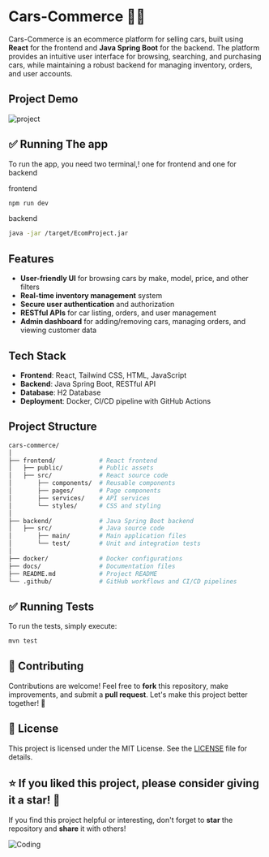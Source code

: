 # Cars-Commerce 🚗🛒

Cars-Commerce is an ecommerce platform for selling cars, built using **React** for the frontend and **Java Spring Boot** for the backend. The platform provides an intuitive user interface for browsing, searching, and purchasing cars, while maintaining a robust backend for managing inventory, orders, and user accounts.

## Project Demo
![project](https://github.com/user-attachments/assets/7c7e775a-4107-4f0b-839e-04f2a64f31a2)

## ✅ Running The app

To run the app, you need two terminal,! one for frontend and one for backend

frontend
```bash
npm run dev
```

backend
```bash
java -jar /target/EcomProject.jar
```

## Features

- **User-friendly UI** for browsing cars by make, model, price, and other filters
- **Real-time inventory management** system
- **Secure user authentication** and authorization
- **RESTful APIs** for car listing, orders, and user management
- **Admin dashboard** for adding/removing cars, managing orders, and viewing customer data

## Tech Stack

- **Frontend**: React, Tailwind CSS, HTML, JavaScript
- **Backend**: Java Spring Boot, RESTful API
- **Database**: H2 Database
- **Deployment**: Docker, CI/CD pipeline with GitHub Actions

## Project Structure

```bash
cars-commerce/
│
├── frontend/            # React frontend
│   ├── public/          # Public assets
│   ├── src/             # React source code
│       ├── components/  # Reusable components
│       ├── pages/       # Page components
│       ├── services/    # API services
│       └── styles/      # CSS and styling
│
├── backend/             # Java Spring Boot backend
│   ├── src/             # Java source code
│       ├── main/        # Main application files
│       └── test/        # Unit and integration tests
│
├── docker/              # Docker configurations
├── docs/                # Documentation files
├── README.md            # Project README
└── .github/             # GitHub workflows and CI/CD pipelines
```
## ✅ Running Tests

To run the tests, simply execute:

```bash
mvn test
```

## 🤝 Contributing

Contributions are welcome! Feel free to **fork** this repository, make improvements, and submit a **pull request**. Let's make this project better together! 🌟

## 📄 License

This project is licensed under the MIT License. See the [LICENSE](LICENSE) file for details.


## ⭐ If you liked this project, please consider giving it a star! 🌟

If you find this project helpful or interesting, don't forget to **star** the repository and **share** it with others! 

![Coding](https://media.giphy.com/media/qgQUggAC3Pfv687qPC/giphy.gif)
